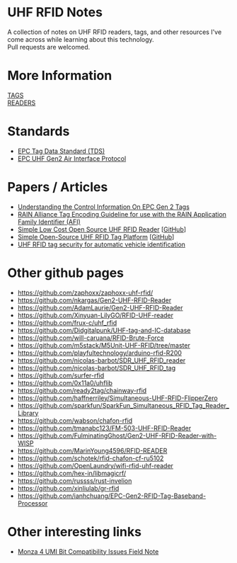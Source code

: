 # UHF RFID Notes
A collection of notes on UHF RFID readers, tags, and other resources I've come across while learning about this technology.<br>
Pull requests are welcomed.

# More Information
[TAGS](./TAGS-ANTENNA.md)<br>
[READERS](./READERS.md)<br>

# Standards
- [EPC Tag Data Standard (TDS)](https://www.gs1.org/standards/tds)
- [EPC UHF Gen2 Air Interface Protocol](https://www.gs1.org/standards/rfid/uhf-air-interface-protocol)

# Papers / Articles
- [Understanding the Control Information 
On EPC Gen 2 Tags](https://www.rfidjournal.com/wp-content/uploads/2020/01/464.pd)
- [RAIN Alliance Tag Encoding Guideline 
for use with the RAIN Application 
Family Identifier (AFI)](https://rainrfid.org/wp-content/uploads/2022/05/RAIN-Alliance-Tag-Encoding-Guideline.pdf)
- [Simple Low Cost Open Source UHF RFID Reader](https://nicolas-barbot.ovh/wiki/index.php?title=Simple_Low_Cost_Open_Source_UHF_RFID_Reader) [[GitHub](https://github.com/nicolas-barbot/SDR_UHF_RFID_reader)]
- [Simple Open-Source UHF RFID Tag Platform](https://people.ece.uw.edu/nikitin_pavel/papers/RFID_2023_tag.pdf) [[GitHub](https://github.com/nicolas-barbot/SDR_UHF_RFID_tag)]
- [UHF RFID tag security for automatic vehicle identification](https://www.nedapidentification.com/insights/uhf-rfid-tag-security-for-automatic-vehicle-identification/)

# Other github pages
- https://github.com/zaphoxx/zaphoxx-uhf-rfid/
- https://github.com/nkargas/Gen2-UHF-RFID-Reader
- https://github.com/AdamLaurie/Gen2-UHF-RFID-Reader
- https://github.com/Xinyuan-LilyGO/RFID-UHF-reader
- https://github.com/frux-c/uhf_rfid
- https://github.com/Didgitalpunk/UHF-tag-and-IC-database
- https://github.com/will-caruana/RFID-Brute-Force
- https://github.com/m5stack/M5Unit-UHF-RFID/tree/master
- https://github.com/playfultechnology/arduino-rfid-R200
- https://github.com/nicolas-barbot/SDR_UHF_RFID_reader
- https://github.com/nicolas-barbot/SDR_UHF_RFID_tag
- https://github.com/surfer-rfid
- https://github.com/0x11a0/uhflib
- https://github.com/ready2tag/chainway-rfid
- https://github.com/haffnerriley/Simultaneous-UHF-RFID-FlipperZero
- https://github.com/sparkfun/SparkFun_Simultaneous_RFID_Tag_Reader_Library
- https://github.com/wabson/chafon-rfid
- https://github.com/tmanabc123/FM-503-UHF-RFID-Reader
- https://github.com/FulminatingGhost/Gen2-UHF-RFID-Reader-with-WISP
- https://github.com/MarinYoung4596/RFID-READER
- https://github.com/schotek/rfid-chafon-cf-ru5102
- https://github.com/OpenLaundry/wifi-rfid-uhf-reader
- https://github.com/hex-in/libmagicrf/
- https://github.com/russss/rust-invelion
- https://github.com/xinliulab/gr-rfid
- https://github.com/ianhchuang/EPC-Gen2-RFID-Tag-Baseband-Processor

# Other interesting links
- [Monza 4 UMI Bit Compatibility Issues Field Note](https://support.impinj.com/hc/en-us/articles/205798798-Monza-4-UMI-Bit-Compatibility-Issues-Field-Note)
